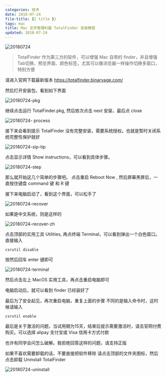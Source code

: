 ```yaml
---
categories: 技术
date: 2018-07-24
file-title: {{ title }}
tags: mac
title: Mac 文件管理利器 TotalFinder 安装教程
updated: 2018-07-24
---
```


![20180724](https://xiaweiss.com/images/20180724.png)

> TotalFinder 作为第三方的软件，可以增强 Mac 自带的 finder，并且增强Tab切换、预览界面、颜色标签，尤其可以像浏览器一样操作切换多窗口，特别方便

<!--more-->

请进入官网下载最新版本 https://totalfinder.binaryage.com/

然后打开安装包，看到如下界面

![20180724-pkg](https://xiaweiss.com/images/20180724-pkg.png)

继续点击运行 TotalFinder.pkg, 然后依次点击 next 安装，最后点 close

![20180724- process](https://xiaweiss.com/images/20180724-process.png)

接下来会看到提示 TotalFinder 没有完整安装，需要系统授权。也就是暂时关闭系统完整性保护就好

![20180724-sip-tip](https://xiaweiss.com/images/20180724-sip-tip.png)

点击显示详情 Show instructions，可以看到具体步骤。

![20180724-step](https://xiaweiss.com/images/20180724-step.png)

那么就开始这几个简单的步骤吧。
点击重启 Reboot Now , 然后屏幕黑屏后，一直按住键盘 command 键 和 R 键

接下来电脑启动了，看到这个界面，可以松手了

![20180724-recover](https://xiaweiss.com/images/20180724-recover.png)

如果是中文系统，则是这样的

![20180724-recover-zh](https://xiaweiss.com/images/20180724-recover-zh.jpg)

点击顶部的实用工具 Utilities, 再点终端 Terminal，可以看到弹出一个白色窗口。直接输入
```
csrutil disable
```
按然后回车 enter 键即可

![20180724-terminal](https://xiaweiss.com/images/20180724-terminal.jpg)

然后点击左上 MacOS 实用工具，再点击重启电脑即可

电脑启动后，就可以看到 finder 已经装好了

最后为了安全起见，再次重启电脑，重复上面的步骤
不同的是输入命令时，这时候请输入
```
csrutil enable
```

最后是关于激活的问题，当试用期为15天，结束后提示需要激活时，请去官网付费购买。可以选择 alipay 支付宝或 Visa 信用卡方式付款

也许有同学会问怎么破解。我拒绝回答这样的问题，请支持正版

如果不喜欢需要卸载的话，不要直接把软件移除
请点击顶部的文件夹图标，然后点击卸载 Uninstall TotalFinder

![20180724-uninstall](https://xiaweiss.com/images/20180724-uninstall.png)
